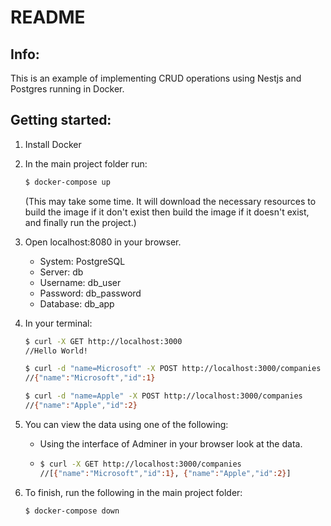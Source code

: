 # README

## Info:

This is an example of implementing CRUD operations using Nestjs and Postgres running in Docker.

## Getting started:

1. Install Docker

2. 
    In the main project folder run:

    ```bash
    $ docker-compose up
    ```
    (This may take some time. It will download the necessary resources to build the image if it don't exist then build the image if it doesn't exist, and finally run the project.)


3.
   Open localhost:8080 in your browser.  

   * System: PostgreSQL
   * Server: db
   * Username: db_user
   * Password: db_password
   * Database: db_app

4.
    In your terminal:
    ```bash
    $ curl -X GET http://localhost:3000
    //Hello World!

    $ curl -d "name=Microsoft" -X POST http://localhost:3000/companies
    //{"name":"Microsoft","id":1}

    $ curl -d "name=Apple" -X POST http://localhost:3000/companies
    //{"name":"Apple","id":2}
    ```

5.
    You can view the data using one of the following:

    * Using the interface of Adminer in your browser look at the data.

    *
        ```bash
        $ curl -X GET http://localhost:3000/companies
        //[{"name":"Microsoft","id":1}, {"name":"Apple","id":2}]
        ```

6.
    To finish, run the following in the main project folder:
    ```bash
    $ docker-compose down
    ```
